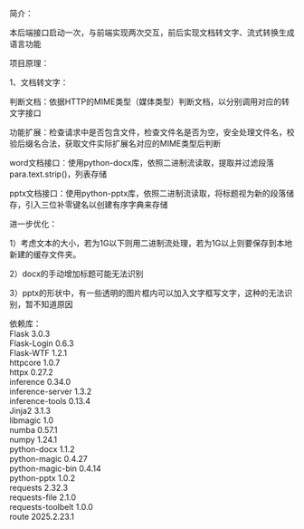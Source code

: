 简介：

本后端接口启动一次，与前端实现两次交互，前后实现文档转文字、流式转换生成语言功能



项目原理：

1、文档转文字：

判断文档：依据HTTP的MIME类型（媒体类型）判断文档，以分别调用对应的转文字接口

功能扩展：检查请求中是否包含文件，检查文件名是否为空，安全处理文件名，校验后缀名合法，获取文件实际扩展名对应的MIME类型后判断

word文档接口：使用python-docx库，依照二进制流读取，提取并过滤段落para.text.strip()，列表存储

pptx文档接口：使用python-pptx库，依照二进制流读取，将标题视为新的段落储存，引入三位补零键名以创建有序字典来存储



进一步优化：

1）考虑文本的大小，若为1G以下则用二进制流处理，若为1G以上则要保存到本地新建的缓存文件夹。

2）docx的手动增加标题可能无法识别

3）pptx的形状中，有一些透明的图片框内可以加入文字框写文字，这种的无法识别，暂不知道原因

依赖库：  
Flask                             3.0.3  
Flask-Login                       0.6.3  
Flask-WTF                         1.2.1  
httpcore                          1.0.7  
httpx                             0.27.2  
inference                         0.34.0  
inference-server                  1.3.2  
inference-tools                   0.13.4  
Jinja2                            3.1.3  
libmagic                          1.0  
numba                             0.57.1  
numpy                             1.24.1  
python-docx                       1.1.2  
python-magic                      0.4.27  
python-magic-bin                  0.4.14  
python-pptx                       1.0.2  
requests                          2.32.3  
requests-file                     2.1.0  
requests-toolbelt                 1.0.0  
route                             2025.2.23.1  
